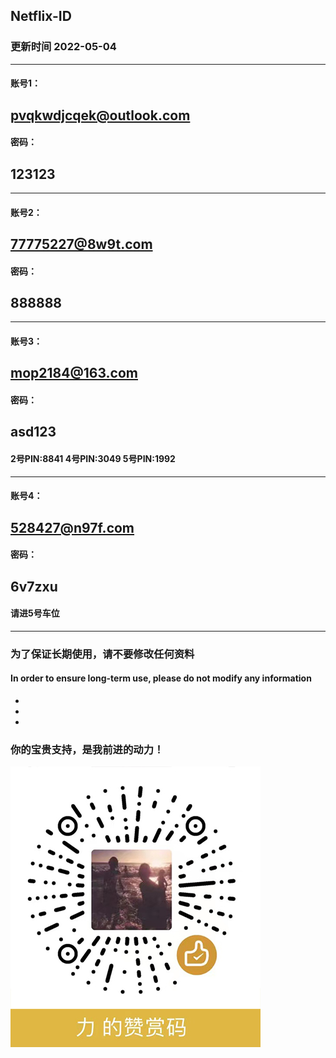 ## Netflix-ID    
### 更新时间 2022-05-04
-----------------------------------------
#### 账号1：
## pvqkwdjcqek@outlook.com
#### 密码：
## 123123
-----------------------------------------
#### 账号2：
## 77775227@8w9t.com
#### 密码：
## 888888
-----------------------------------------
#### 账号3：
## mop2184@163.com
#### 密码：
## asd123
#### 2号PIN:8841 4号PIN:3049 5号PIN:1992

-----------------------------------------
#### 账号4：
## 528427@n97f.com
#### 密码：
## 6v7zxu
#### 请进5号车位

-----------------------------------------
### 为了保证长期使用，请不要修改任何资料
#### In order to ensure long-term use, please do not modify any information


-
-
-


   ### 你的宝贵支持，是我前进的动力！

![weixin](https://github.com/raoli1986/raoli1986.github.io/blob/main/weixinS.jpg)
